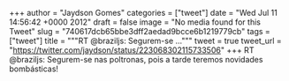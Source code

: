 
+++
author = "Jaydson Gomes"
categories = ["tweet"]
date = "Wed Jul 11 14:56:42 +0000 2012"
draft = false
image = "No media found for this Tweet"
slug = "740617dcb65bbe3dff2aedad9bcce6b1219779cb"
tags = ["tweet"]
title = """RT @braziljs: Segurem-se ..."""
tweet = true
tweet_url = "https://twitter.com/jaydson/status/223068302115733506"
+++
RT @braziljs: Segurem-se nas poltronas, pois a tarde teremos novidades bombásticas!
